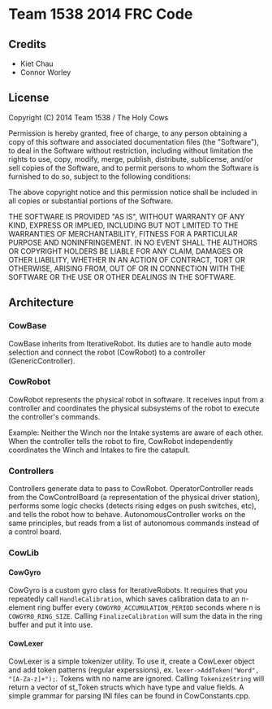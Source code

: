 # Team 1538 2014 FRC Code

## Credits

* Kiet Chau
* Connor Worley

## License

Copyright (C) 2014 Team 1538 / The Holy Cows

Permission is hereby granted, free of charge, to any person obtaining a copy of this software and associated documentation files (the "Software"), to deal in the Software without restriction, including without limitation the rights to use, copy, modify, merge, publish, distribute, sublicense, and/or sell copies of the Software, and to permit persons to whom the Software is furnished to do so, subject to the following conditions:

The above copyright notice and this permission notice shall be included in all copies or substantial portions of the Software.

THE SOFTWARE IS PROVIDED "AS IS", WITHOUT WARRANTY OF ANY KIND, EXPRESS OR IMPLIED, INCLUDING BUT NOT LIMITED TO THE WARRANTIES OF MERCHANTABILITY, FITNESS FOR A PARTICULAR PURPOSE AND NONINFRINGEMENT. IN NO EVENT SHALL THE AUTHORS OR COPYRIGHT HOLDERS BE LIABLE FOR ANY CLAIM, DAMAGES OR OTHER LIABILITY, WHETHER IN AN ACTION OF CONTRACT, TORT OR OTHERWISE, ARISING FROM, OUT OF OR IN CONNECTION WITH THE SOFTWARE OR THE USE OR OTHER DEALINGS IN THE SOFTWARE.

## Architecture

### CowBase

CowBase inherits from IterativeRobot.  Its duties are to handle auto mode selection and connect the robot (CowRobot) to a controller (GenericController).

### CowRobot

CowRobot represents the physical robot in software.  It receives input from a controller and coordinates the physical subsystems of the robot to execute the controller's commands.

Example: Neither the Winch nor the Intake systems are aware of each other.  When the controller tells the robot to fire, CowRobot independently coordinates the Winch and Intakes to fire the catapult.

### Controllers

Controllers generate data to pass to CowRobot.  OperatorController reads from the CowControlBoard (a representation of the physical driver station), performs some logic checks (detects rising edges on push switches, etc), and tells the robot how to behave.  AutonomousController works on the same principles, but reads from a list of autonomous commands instead of a control board.

### CowLib

#### CowGyro

CowGyro is a custom gyro class for IterativeRobots.  It requires that you repeatedly call ```HandleCalibration```, which saves calibration data to an n-element ring buffer every ```COWGYRO_ACCUMULATION_PERIOD``` seconds where n is ```COWGYRO_RING_SIZE```.  Calling ```FinalizeCalibration``` will sum the data in the ring buffer and put it into use.

#### CowLexer

CowLexer is a simple tokenizer utility.  To use it, create a CowLexer object and add token patterns (regular experssions), ex. ```lexer->AddToken("Word", "[A-Za-z]+");```.  Tokens with no name are ignored.  Calling ```TokenizeString``` will return a vector of st_Token structs which have type and value fields.  A simple grammar for parsing INI files can be found in CowConstants.cpp.
